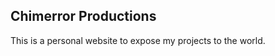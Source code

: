 Chimerror Productions
---------------------

This is a personal website to expose my projects to the world.

